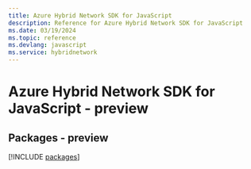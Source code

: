 ```yaml
---
title: Azure Hybrid Network SDK for JavaScript
description: Reference for Azure Hybrid Network SDK for JavaScript
ms.date: 03/19/2024
ms.topic: reference
ms.devlang: javascript
ms.service: hybridnetwork
---
```

# Azure Hybrid Network SDK for JavaScript - preview
## Packages - preview
[!INCLUDE [packages](hybrid-network-index.md)]